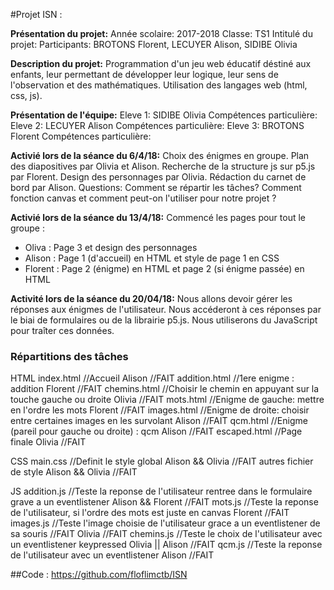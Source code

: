 ﻿
#Projet ISN :

**Présentation du projet:**
Année scolaire: 2017-2018
Classe: TS1
Intitulé du projet: 
Participants: BROTONS Florent, LECUYER Alison, SIDIBE Olivia

**Description du projet:**
Programmation d'un jeu web éducatif déstiné aux enfants, leur permettant de développer leur logique, leur sens de l'observation et des mathématiques. Utilisation des langages web (html, css, js). 

**Présentation de l'équipe:** 
Eleve 1: SIDIBE Olivia
Compétences particulière: 
Eleve 2: LECUYER Alison
Compétences particulière: 
Eleve 3: BROTONS Florent
Compétences particulière: 

**Activié lors de la séance du 6/4/18:** 
Choix des énigmes en groupe. Plan des diapositives par Olivia et Alison. Recherche de la structure js sur p5.js par Florent. Design des personnages par Olivia. Rédaction du carnet de bord par Alison. 
Questions: Comment se répartir les tâches? Comment fonction canvas et comment peut-on l'utiliser pour notre projet ? 

**Activié lors de la séance du 13/4/18:** 
Commencé les pages pour tout le groupe :

 - Oliva : Page 3 et design des personnages 
 - Alison : Page 1 (d'accueil) en HTML et style de page 1 en CSS
 - Florent : Page 2 (énigme) en HTML et page 2 (si énigme passée) en HTML



**Activité lors de la séance du 20/04/18:** 
Nous allons devoir gérer les réponses aux énigmes de l'utilisateur. Nous accéderont à ces réponses par le biai de formulaires ou de la librairie p5.js. Nous utiliserons du JavaScript pour traîter ces données.


### Répartitions des tâches
HTML
	index.html //Accueil
		Alison //FAIT
	addition.html //1ere enigme : addition
		Florent //FAIT
	chemins.html //Choisir le chemin en appuyant sur la touche gauche ou droite
		Olivia //FAIT
	mots.html //Enigme de gauche: mettre en l'ordre les mots
		Florent //FAIT
	images.html //Enigme de droite: choisir entre certaines images en les survolant
		Alison //FAIT
	qcm.html //Enigme (pareil pour gauche ou droite) : qcm
		Alison //FAIT
	escaped.html //Page finale
		Olivia //FAIT

CSS
	main.css //Definit le style global
		Alison && Olivia //FAIT
	autres fichier de style
		Alison && Olivia //FAIT

JS
	addition.js //Teste la reponse de l'utilisateur rentree dans le formulaire grave a un eventlistener
		Alison && Florent //FAIT
	mots.js //Teste la reponse de l'utilisateur, si l'ordre des mots est juste en canvas
		Florent //FAIT
	images.js //Teste l'image choisie de l'utilisateur grace a un eventlistener de sa souris //FAIT
		Olivia //FAIT
	chemins.js //Teste le choix de l'utilisateur avec un eventlistener keypressed
		Olivia || Alison //FAIT
	qcm.js //Teste la reponse de l'utilisateur avec un eventlistener
		Alison //FAIT

##Code :
https://github.com/floflimctb/ISN
